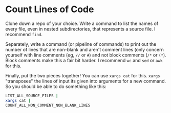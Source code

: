 # Count Lines of Code

Clone down a repo of your choice. Write a command to list the names of every file, even in nested subdirectories, that represents a source file. I recommend `find`.

Separately, write a command (or pipeline of commands) to print out the number of lines that are non-blank and aren't comment lines (only concern yourself with line comments (eg, `//` or `#`) and not block comments (`/*` or `(*`). Block comments make this a fair bit harder. I recommend `wc` and `sed` or `awk` for this.

Finally, put the two pieces together! You can use `xargs cat` for this. `xargs` "transposes" the lines of input its given into arguments for a new command. So you should be able to do something like this:

```bash
LIST_ALL_SOURCE_FILES |
xargs cat |
COUNT_ALL_NON_COMMENT_NON_BLANK_LINES
```
